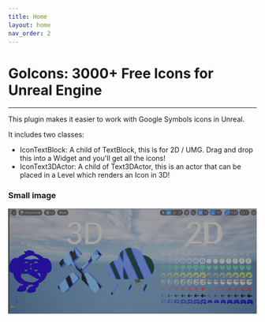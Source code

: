 ```yaml
---
title: Home
layout: home
nav_order: 2
---
```


# GoIcons: 3000+ Free Icons for Unreal Engine

* * *

This plugin makes it easier to work with Google Symbols icons in Unreal. 

It includes two classes:

- IconTextBlock: A child of TextBlock, this is for 2D / UMG. Drag and drop this into a Widget and you'll get all the icons!
- IconText3DActor: A child of Text3DActor, this is an actor that can be placed in a Level which renders an Icon in 3D!

### Small image

![](./demo.gif)
